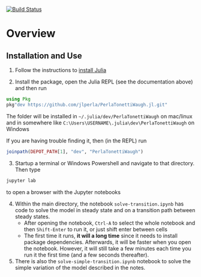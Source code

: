 [![Build Status](https://travis-ci.com/jlperla/PerlaTonettiWaugh.jl.svg?token=G6ge79qYLosYiRGJBp1G&branch=master)](https://travis-ci.com/jlperla/PerlaTonettiWaugh.jl)

# Overview

## Installation and Use

1. Follow the instructions to [install Julia](https://lectures.quantecon.org/jl/getting_started.html)

2. Install the package, open the Julia REPL (see the documentation above) and then run

```julia
using Pkg
pkg"dev https://github.com/jlperla/PerlaTonettiWaugh.jl.git"
```

The folder will be installed in `~/.julia/dev/PerlaTonettiWaugh` on mac/linux and in somewhere like `C:\Users\USERNAME\.julia\dev\PerlaTonettiWaugh` on Windows

If you are having trouble finding it, then (in the REPL) run
```julia
joinpath(DEPOT_PATH[1], "dev", "PerlaTonettiWaugh")
```

3. Startup a terminal or Windows Powershell and navigate to that directory.  Then type
```bash
jupyter lab
```
to open a browser with the Jupyter notebooks

4. Within the main directory, the notebook `solve-transition.ipynb` has code to solve the model in steady state and on a transition path between steady states.
   * After opening the notebook, `Ctrl-A` to select the whole notebook and then `Shift-Enter` to run it, or just shift enter between cells
    * The first time it runs, **it will a long time** since it needs to install package dependencies.  Afterwards, it will be faster when you open the notebook.  However, it will still take a few minutes each time you run it the first time (and a few seconds thereafter).
5. There is also the `solve-simple-transition.ipynb` notebook to solve the simple variation of the model described in the notes.
